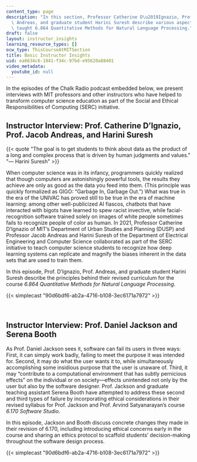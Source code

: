 ```yaml
---
content_type: page
description: "In this section, Professor Catherine D\u2019Ignazio, Professor Jacob\
  \ Andreas, and graduate student Harini Suresh describe various aspects of how they\
  \ taught 6.864 Quantitative Methods for Natural Language Processing."
draft: false
layout: instructor_insights
learning_resource_types: []
ocw_type: ThisCourseAtMITSection
title: Basic Instructor Insights
uid: ea6634c6-1841-f34c-97bd-e95620a88401
video_metadata:
  youtube_id: null
---
```

In the episodes of the Chalk Radio podcast embedded below, we present interviews with MIT professors and other instructors who have helped to transform computer science education as part of the Social and Ethical Responsibilities of Computing (SERC) initiative.

## Instructor Interview: Prof. Catherine D’Ignazio, Prof. Jacob Andreas, and Harini Suresh

{{< quote "The goal is to get students to think about data as the product of a long and complex process that is driven by human judgments and values." "— Harini Suresh" >}}

When computer science was in its infancy, programmers quickly realized that though computers are astonishingly powerful tools, the results they achieve are only as good as the data you feed into them. (This principle was quickly formalized as GIGO: “Garbage In, Garbage Out.”) What was true in the era of the UNIVAC has proved still to be true in the era of machine learning: among other well-publicized AI fiascos, chatbots that have interacted with bigots have learned to spew racist invective, while facial-recognition software trained solely on images of white people sometimes fails to recognize people of color as human. In 2021, Professor Catherine D’Ignazio of MIT’s Department of Urban Studies and Planning (DUSP) and Professor Jacob Andreas and Harini Suresh of the Department of Electrical Engineering and Computer Science collaborated as part of the SERC initiative to teach computer science students to recognize how deep learning systems can replicate and magnify the biases inherent in the data sets that are used to train them.

In this episode, Prof. D’Ignazio, Prof. Andreas, and graduate student Harini Suresh describe the principles behind their revised curriculum for the course *6.864 Quantitative Methods for Natural Language Processing*.

{{< simplecast "90d6bdf6-ab2a-4716-b108-3ec6171a7972" >}}

 

## Instructor Interview: Prof. Daniel Jackson and Serena Booth

As Prof. Daniel Jackson sees it, software can fail its users in three ways: First, it can simply work badly, failing to meet the purpose it was intended for. Second, it may do what the user wants it to, while simultaneously accomplishing some insidious purpose that the user is unaware of. Third, it may “contribute to a computational environment that has subtly pernicious effects” on the individual or on society—effects unintended not only by the user but also by the software designer. Prof. Jackson and graduate teaching assistant Serena Booth have attempted to address these second and third types of failure by incorporating ethical considerations in their revised syllabus for Prof. Jackson and Prof. Arvind Satyanarayan’s course *6.170 Software Studio*. 

In this episode, Jackson and Booth discuss concrete changes they made in their revision of 6.170, including introducing ethical concerns early in the course and sharing an ethics protocol to scaffold students’ decision-making throughout the software design process. 

{{< simplecast "90d6bdf6-ab2a-4716-b108-3ec6171a7972" >}}